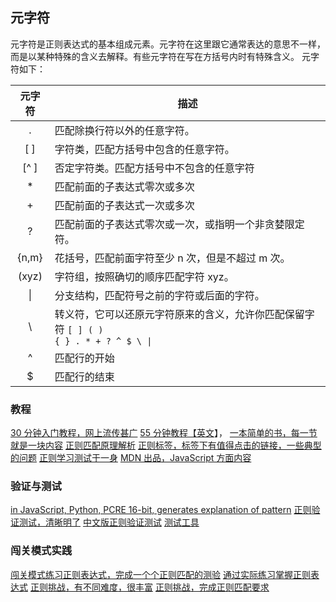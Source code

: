 ## 元字符

元字符是正则表达式的基本组成元素。元字符在这里跟它通常表达的意思不一样，而是以某种特殊的含义去解释。有些元字符在写在方括号内时有特殊含义。
元字符如下：

| 元字符 | 描述                                                                                                  |
| :----: | ----------------------------------------------------------------------------------------------------- |
|   .    | 匹配除换行符以外的任意字符。                                                                          |
|  [ ]   | 字符类，匹配方括号中包含的任意字符。                                                                  |
|  [^ ]  | 否定字符类。匹配方括号中不包含的任意字符                                                              |
|   \*   | 匹配前面的子表达式零次或多次                                                                          |
|   +    | 匹配前面的子表达式一次或多次                                                                          |
|   ?    | 匹配前面的子表达式零次或一次，或指明一个非贪婪限定符。                                                |
| {n,m}  | 花括号，匹配前面字符至少 n 次，但是不超过 m 次。                                                      |
| (xyz)  | 字符组，按照确切的顺序匹配字符 xyz。                                                                  |
| &#124; | 分支结构，匹配符号之前的字符或后面的字符。                                                            |
| &#92;  | 转义符，它可以还原元字符原来的含义，允许你匹配保留字符 <code>[ ] ( ) { } . \* + ? ^ $ \ &#124;</code> |
|   ^    | 匹配行的开始                                                                                          |
|   $    | 匹配行的结束                                                                                          |

### 教程

[30 分钟入门教程，网上流传甚广][1]
[55 分钟教程【英文][2]】，
[一本简单的书，每一节就是一块内容][3]
[正则匹配原理解析][4]
[正则标签，标签下有值得点击的链接，一些典型的问题][5]
[正则学习测试于一身][6]
[MDN 出品，JavaScript 方面内容][7]

### 验证与测试

[in JavaScript, Python, PCRE 16-bit, generates explanation of pattern][8]
[正则验证测试，清晰明了][9]
[中文版正则验证测试][10]
[测试工具][11]

### 闯关模式实践

[闯关模式练习正则表达式，完成一个个正则匹配的测验][12]
[通过实际练习掌握正则表达式][13]
[正则挑战，有不同难度，很丰富][14]
[正则挑战，完成正则匹配要求][15]

[1]: http://deerchao.net/tutorials/regex/regex.htm
[2]: https://qntm.org/files/re/re.html
[3]: http://regex.learncodethehardway.org/book/
[4]: https://swtch.com/~rsc/regexp/regexp1.html
[5]: http://stackoverflow.com/tags/regex/info%20stackoverflow
[6]: http://regexr.com/
[7]: https://developer.mozilla.org/zh-CN/docs/Web/JavaScript/Guide/Regular_Expressions
[8]: https://regex101.com/
[9]: https://www.debuggex.com/
[10]: https://mengzhuo.org/regex/
[11]: http://refiddle.com/
[12]: http://regex.alf.nu
[13]: http://regexone.com/
[14]: https://regexcrossword.com/
[15]: http://callumacrae.github.io/regex-tuesday/
